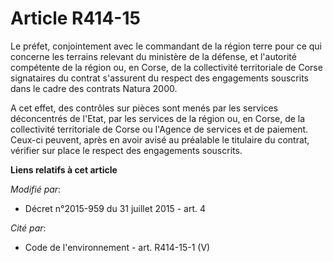 # Article R414-15

Le préfet, conjointement avec le commandant de la région terre pour ce qui concerne les terrains relevant du ministère de la
défense, et l'autorité compétente de la région ou, en Corse, de la collectivité territoriale de Corse signataires du contrat
s'assurent du respect des engagements souscrits dans le cadre des contrats Natura 2000. 

A cet effet, des contrôles sur pièces sont menés par les services déconcentrés de l'Etat, par les services de la région ou,
en Corse, de la collectivité territoriale de Corse ou l'Agence de services et de paiement. Ceux-ci peuvent, après en avoir
avisé au préalable le titulaire du contrat, vérifier sur place le respect des engagements souscrits.

**Liens relatifs à cet article**

_Modifié par_:

  - Décret n°2015-959 du 31 juillet 2015 - art. 4

_Cité par_:

  - Code de l'environnement - art. R414-15-1 (V)
